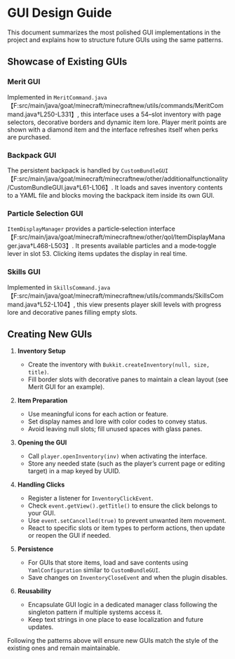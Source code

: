 # GUI Design Guide

This document summarizes the most polished GUI implementations in the project and explains how to structure future GUIs using the same patterns.

## Showcase of Existing GUIs

### Merit GUI
Implemented in `MeritCommand.java`【F:src/main/java/goat/minecraft/minecraftnew/utils/commands/MeritCommand.java†L250-L331】, this interface uses a 54–slot inventory with page selectors, decorative borders and dynamic item lore. Player merit points are shown with a diamond item and the interface refreshes itself when perks are purchased.

### Backpack GUI
The persistent backpack is handled by `CustomBundleGUI`【F:src/main/java/goat/minecraft/minecraftnew/other/additionalfunctionality/CustomBundleGUI.java†L61-L106】. It loads and saves inventory contents to a YAML file and blocks moving the backpack item inside its own GUI.

### Particle Selection GUI
`ItemDisplayManager` provides a particle‑selection interface【F:src/main/java/goat/minecraft/minecraftnew/other/qol/ItemDisplayManager.java†L468-L503】. It presents available particles and a mode‑toggle lever in slot 53. Clicking items updates the display in real time.

### Skills GUI
Implemented in `SkillsCommand.java`【F:src/main/java/goat/minecraft/minecraftnew/utils/commands/SkillsCommand.java†L52-L104】, this view presents player skill levels with progress lore and decorative panes filling empty slots.

## Creating New GUIs

1. **Inventory Setup**
   - Create the inventory with `Bukkit.createInventory(null, size, title)`.
   - Fill border slots with decorative panes to maintain a clean layout (see Merit GUI for an example).

2. **Item Preparation**
   - Use meaningful icons for each action or feature.
   - Set display names and lore with color codes to convey status.
   - Avoid leaving null slots; fill unused spaces with glass panes.

3. **Opening the GUI**
   - Call `player.openInventory(inv)` when activating the interface.
   - Store any needed state (such as the player’s current page or editing target) in a map keyed by UUID.

4. **Handling Clicks**
   - Register a listener for `InventoryClickEvent`.
   - Check `event.getView().getTitle()` to ensure the click belongs to your GUI.
   - Use `event.setCancelled(true)` to prevent unwanted item movement.
   - React to specific slots or item types to perform actions, then update or reopen the GUI if needed.

5. **Persistence**
   - For GUIs that store items, load and save contents using `YamlConfiguration` similar to `CustomBundleGUI`.
   - Save changes on `InventoryCloseEvent` and when the plugin disables.

6. **Reusability**
   - Encapsulate GUI logic in a dedicated manager class following the singleton pattern if multiple systems access it.
   - Keep text strings in one place to ease localization and future updates.

Following the patterns above will ensure new GUIs match the style of the existing ones and remain maintainable.
